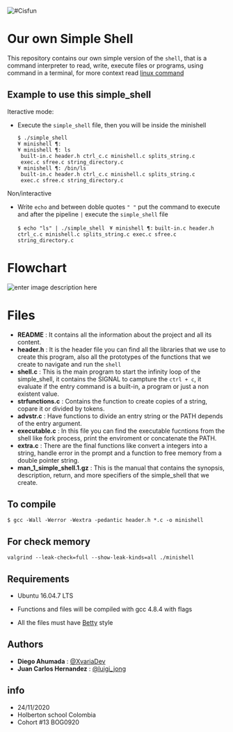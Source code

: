 ![#Cisfun](https://www.flaticon.com/svg/static/icons/svg/2092/2092440.svg)
#  Our own Simple Shell

This repository contains our own simple version of the `shell`, that is a command interpreter to read, write, execute files or programs, using command in a terminal, for more context read [linux command](https://linuxcommand.org/lc3_lts0010.php)

##  Example to use this simple_shell

Iteractive mode:
 - Execute the `simple_shell` file, then you will be inside the minishell

       $ ./simple_shell
       ¥ minishell ¶:
       ¥ minishell ¶: ls
        built-in.c header.h ctrl_c.c minishell.c splits_string.c
        exec.c sfree.c string_directory.c 
       ¥ minishell ¶: /bin/ls
        built-in.c header.h ctrl_c.c minishell.c splits_string.c
        exec.c sfree.c string_directory.c 

Non/interactive
 - Write `echo` and between doble quotes `" "` put the command to execute and after the pipeline `|` execute the `simple_shell` file

    `$ echo "ls" | ./simple_shell` 
   ` ¥ minishell ¶:`
`built-in.c header.h ctrl_c.c minishell.c splits_string.c
exec.c sfree.c string_directory.c`

# Flowchart

![enter image description here](https://gm1.ggpht.com/ZqRcx-SadNXQPKPp-S-xXGwpnCyiw0KTKmQC_QXbDETbvjj8MgPcFhULb5bcB8h9Xrrc02GvUY-FNBEbjQEKb2D5JhpiE-KxYJDvT9Q2YJYn1YJped0NZ99ornuuEcTSs20QF642hVp_lKksxg0ynhDHlBDwn8W8vz85MIZ-aDhS1POcvpBCvbpPvwAjTA8hzuMxVQrL_3S8Gpw0NiQW_sbBqGrlSYAvKI-O3eq_elshxhcJK6FJwiE0ByoLz-T_yspSHCd0Z05amIvNrxfechPhbgmLmM5gJfp7AaS8uuc7jgleNlGs_l0sezMZKVLrL2nxWWAj-8Qd4_mmSRt_NPgBzL847APHVZuGqmTBc-Y7EPGxHpoE90fVpSvYoGnYvbJZXlFlYwvWvnLqM11zIwxHkZdaGB3Y9DyUaqLUBN3nSFykxBy2iTPq_g3hTx0xbn2vT5izZaO_4w0cz_VYm_9H7zwEfZiNPCKq_yPCnr7nl-NqGuJiI8TNhNc_kL_nB7xbJqGQbBVlGTtggMBXytexZRNZ49vhr2IWB-gmlWVExdmkX1Q8h1l654vBncj_JvWmobUCW2z3-5PHBLUjHTDfPmGpBi9npS1k5HbmymzCTrXGUF0YeucMbDgmYz6voBtPIP77t15GU7EkysBs-PR6w39zuUVJgMJcr_BwFJZAoBpNdAvCWycMX9W6E1GJfZoN95b-dQPIk24fsvd3Ws2tBZZNzeQkBp4zpYZiWI2KyE_7uNP7UkA5wT4Di_XGVZ7S8g=s0-l75-ft-l75-ft)


 

# Files

 - **README** : It contains all the information about the project and
   all its content. 
 - **header.h** : It is the header file you can find all the libraries that we use to create this program, also all the prototypes of the functions that we create to navigate and run the `shell`
 - **shell.c** : This is the main program to start the infinity loop of the simple_shell, it contains the SIGNAL to campture the `ctrl + c`, it evaluate if the entry command is a built-in, a program or just a non existent value.
 - **strfunctions.c** : Contains the function to create copies of a string, copare it or divided by tokens.
 - **advstr.c** : Have functions to divide an entry string or the PATH depends of the entry argument.
 - **executable.c** : In this file you can find the executable fucntions from the shell like fork process, print the enviroment or concatenate the PATH.
 -  **extra.c** : There are the final functions like convert a integers into a string, handle error in the prompt and a function to free memory from a double pointer string.
 - **man_1_simple_shell.1.gz** : This is the manual that contains the synopsis, description, return, and more  specifiers of the simple_shell that we create.


##  To compile

    $ gcc -Wall -Werror -Wextra -pedantic header.h *.c -o minishell

## For check memory

    valgrind --leak-check=full --show-leak-kinds=all ./minishell

##  Requirements

 - Ubuntu 16.04.7 LTS
 - Functions and files will be compiled with gcc 4.8.4
   with flags 
   
 - All the files must have [Betty](https://github.com/holbertonschool/Betty/wiki) style


## Authors
 
  - **Diego Ahumada** : [@XvariaDev](https://twitter.com/XvariaDev)
 - **Juan Carlos Hernandez** : [@luigi_jong](https://twitter.com/luigi_jong)

##  info

 - 24/11/2020 
 - Holberton school Colombia 
 - Cohort #13 BOG0920
